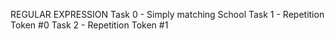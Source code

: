 REGULAR EXPRESSION
Task 0 - Simply matching School
Task 1 - Repetition Token #0
Task 2 - Repetition Token #1
